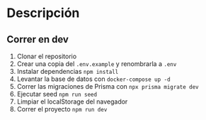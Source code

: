# Descripción

## Correr en dev

1. Clonar el repositorio
2. Crear una copia del ```.env.example``` y renombrarla a ```.env```
3. Instalar dependencias ```npm install```
4. Levantar la base de datos con ```docker-compose up -d```
5. Correr las migraciones de Prisma con ```npx prisma migrate dev```
6. Ejecutar seed ```npm run seed```
7. Limpiar el localStorage del navegador
8. Correr el proyecto ```npm run dev```
